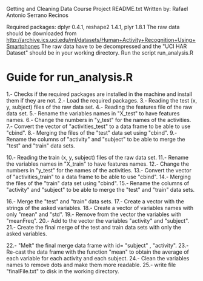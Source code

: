 Getting and Cleaning Data Course Project
README.txt
Written by: Rafael Antonio Serrano Recinos

Required packages: dplyr 0.4.1, reshape2 1.4.1, plyr 1.8.1
The raw data should be downloaded from
 http://archive.ics.uci.edu/ml/datasets/Human+Activity+Recognition+Using+Smartphones 
The raw data have to be decompressed and the "UCI HAR Dataset" should be in your working directory.
Run the script run_analysis.R


Guide for run_analysis.R
=========================
1.- Checks if the required packages are installed in the machine and install them if they are not.
2.- Load the required packages.
3.- Reading the test (x, y, subject) files of the raw data set.
4.- Reading the features file of the raw data set.
5.- Rename the variables names in "X_test" to have features names.
6.- Change the numbers in "y_test" for the names of the activities.
7.- Convert the vector of "activities_test" to a data frame to be able to use "cbind".
8.- Merging the files of the "test" data set using "cbind".
9.- Rename the columns of "activity" and "subject" to be able to merge the "test" and "train" data sets.

10.- Reading the train (x, y, subject) files of the raw data set.
11.- Rename the variables names in "X_train" to have features names.
12.- Change the numbers in "y_test" for the names of the activities.
13.- Convert the vector of "activities_train" to a data frame to be able to use "cbind".
14.- Merging the files of the "train" data set using "cbind".
15.- Rename the columns of "activity" and "subject" to be able to merge the "test" and "train" data sets.

16.- Merge the "test" and "train" data sets.
17.- Create a vector with the strings of the asked variables.
18.- Create a vector of variables names with only "mean" and "std".
19.- Remove from the vector the variables with "meanFreq".
20.- Add to the vector the variables "activity" and "subject".  
21.- Create the final merge of the test and train data sets with only the asked variables.

22.- "Melt" the final merge data frame with id= "subject" , "activity".
23.- Re-cast the data frame with the function "mean" to obtain the average of each variable for each activity and each subject.
24.- Clean the variables names to remove dots and make them more readable.
25.- write file "finalFile.txt" to disk in the working directory.


